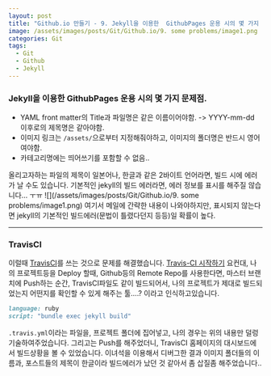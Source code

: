 ```yaml
---
layout: post
title: "Github.io 만들기 - 9. Jekyll을 이용한  GithubPages 운용 시의 몇 가지 문제점"
image: /assets/images/posts/Git/Github.io/9. some problems/image1.png
categories: Git
tags:
  - Git
  - Github
  - Jekyll
---
```


### Jekyll을 이용한  GithubPages 운용 시의 몇 가지 문제점.
- YAML front matter의 Title과 파일명은 같은 이름이어야함.
	-> YYYY-mm-dd 이후로의 제목명은 같아야함.
- 이미지 링크는 `/assets/`으로부터 지정해줘야하고, 이미지의 폴더명은 반드시 영어여야함.
- 카테고리명에는 띄어쓰기를 포함할 수 없음..

올리고자하는 파일의 제목이 일본어나, 한글과 같은 2바이트 언어라면, 빌드 시에 에러가 날 수도 있습니다.
기본적인 jekyll의 빌드 에러라면, 에러 정보를 표시를 해주질 않습니다… ㅜㅠ
![](/assets/images/posts/Git/Github.io/9. some problems/image1.png)
여기서 메일에 간략한 내용이 나와야하지만, 표시되지 않는다면 jekyll의 기본적인 빌드에러(문법이 틀렸다던지 등등)일 확률이 높다.

- - - -

### TravisCI

이럴때 [TravisCI](https://travis-ci.org/)를 쓰는 것으로 문제를 해결했습니다.
[Travis-CI 시작하기](https://nesoy.github.io/articles/2017-01/travis-ci)
요컨대, 나의 프로젝트등을 Deploy 할때, Github등의 Remote Repo를 사용한다면, 마스터 브랜치에 Push하는 순간, TravisCI파일도 같이 빌드되어서, 나의 프로젝트가 제대로 빌드되었는지 어떤지를 확인할 수 있게 해주는 툴….?
이라고 인식하고있습니다.

```ruby
language: ruby
script: "bundle exec jekyll build"
```

`.travis.yml`이라는 파일을, 프로젝트 폴더에 집어넣고, 나의 경우는 위의 내용만 덜렁 기술하여주었습니다.
그리고는 Push를 해주었더니, TravisCI 홈페이지의 대시보드에서 빌드상황을 볼 수 있었습니다.
이녀석을 이용해서 디버그한 결과 이미지 폴더들의 이름과, 포스트들의 제목이 한글이라 빌드에러가 났던 것 같아서 좀 삽질좀 해주었습니다..
